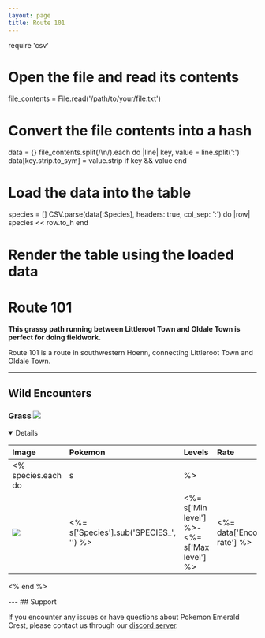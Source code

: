 ```yaml
---
layout: page
title: Route 101
---
```

require 'csv'

# Open the file and read its contents
file_contents = File.read('/path/to/your/file.txt')

# Convert the file contents into a hash
data = {}
file_contents.split(/\n/).each do |line|
  key, value = line.split(':')
  data[key.strip.to_sym] = value.strip if key && value
end

# Load the data into the table
species = []
CSV.parse(data[:Species], headers: true, col_sep: ':') do |row|
  species << row.to_h
end

# Render the table using the loaded data

# Route 101

**This grassy path running between Littleroot Town and Oldale Town is perfect for doing fieldwork.**

Route 101 is a route in southwestern Hoenn, connecting Littleroot Town and Oldale Town.

---

## Wild Encounters

### Grass <img src="https://cdn.discordapp.com/attachments/1069560427312332843/1091325360534212618/RSE_Grass.png">

<details open markdown="block">

| Image                                                                                      | Pokemon             | Levels | Rate|
|:-------------------------------------------------------------------------------------------|:--------------------|:-------|:----|
<% species.each do |s| %>
| <img src="https://img.pokemondb.net/sprites/sword-shield/icon/<%= s['Species'] %>.png"> | <%= s['Species'].sub('SPECIES_', '') %> | <%= s['Min level'] %>-<%= s['Max level'] %> | <%= data['Encounter rate'] %> |
<% end %>
</details>
---
## Support

If you encounter any issues or have questions about Pokemon Emerald Crest, please contact us through our [discord server].

[discord server]: https://discord.gg/aaghat-s-server-965900074532081674
